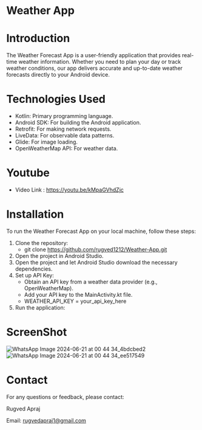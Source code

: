 # Weather App

# Introduction
  The Weather Forecast App is a user-friendly application that provides real-time weather information. Whether you need to plan your day or track weather conditions, our app delivers accurate and up-to-date weather forecasts directly to your Android device.


# Technologies Used
  - Kotlin: Primary programming language.
  - Android SDK: For building the Android application.
  - Retrofit: For making network requests.
  - LiveData: For observable data patterns.
  - Glide: For image loading.
  - OpenWeatherMap API: For weather data.


# Youtube
- Video Link : https://youtu.be/kMpaGVhdZjc


# Installation
  To run the Weather Forecast App on your local machine, follow these steps:

  1. Clone the repository:
     - git clone https://github.com/rugved1212/Weather-App.git
  3. Open the project in Android Studio.
  4. Open the project and let Android Studio download the necessary dependencies.
  5. Set up API Key:
     - Obtain an API key from a weather data provider (e.g., OpenWeatherMap).
     - Add your API key to the MainActivity.kt file.
     - WEATHER_API_KEY = your_api_key_here
  6. Run the application:


# ScreenShot
![WhatsApp Image 2024-06-21 at 00 44 34_4bdcbed2](https://github.com/rugved1212/Weather-App/assets/133367170/b3c099d5-3699-4d6a-8569-58dfe82a5247)
![WhatsApp Image 2024-06-21 at 00 44 34_ee517549](https://github.com/rugved1212/Weather-App/assets/133367170/4f94566c-c036-48d4-82d3-5418c32df7fd)


# Contact
For any questions or feedback, please contact:

Rugved Apraj

Email: rugvedapraj1@gmail.com
